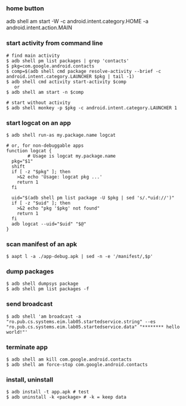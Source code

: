 
### home button
adb shell am start -W -c android.intent.category.HOME -a android.intent.action.MAIN



### start activity from command line 
~~~ shell
# find main activity
$ adb shell pm list packages | grep 'contacts' 
$ pkg=com.google.android.contacts
$ comp=$(adb shell cmd package resolve-activity --brief -c android.intent.category.LAUNCHER $pkg | tail -1)
$ adb shell cmd activity start-activity $comp
   or
$ adb shell am start -n $comp

# start without activity 
$ adb shell monkey -p $pkg -c android.intent.category.LAUNCHER 1
~~~

### start logcat on an app  
~~~ shell 
$ adb shell run-as my.package.name logcat

# or, for non-debuggable apps 
function logcat {
        # Usage is logcat my.package.name
  pkg="$1"
  shift
  if [ -z "$pkg" ]; then
    >&2 echo 'Usage: logcat pkg ...'
    return 1
  fi

  uid="$(adb shell pm list package -U $pkg | sed 's/.*uid://')"
  if [ -z "$uid" ]; then
    >&2 echo "pkg '$pkg' not found"
    return 1
  fi
  adb logcat --uid="$uid" "$@"
}
~~~



### scan manifest of an apk 
~~~ shell
$ aapt l -a ./app-debug.apk | sed -n -e '/manifest/,$p'  
~~~

### dump packages 
~~~ shell
$ adb shell dumpsys package
$ adb shell pm list packages -f 
~~~

### send broadcast 
~~~ shell
$ adb shell 'am broadcast -a "ro.pub.cs.systems.eim.lab05.startedservice.string" --es  "ro.pub.cs.systems.eim.lab05.startedservice.data" "******** hello world!"'

~~~

### terminate app 
~~~ shell
$ adb shell am kill com.google.android.contacts
$ adb shell am force-stop com.google.android.contacts
~~~

### 

### install, uninstall 
~~~ shell 
$ adb install -t app.apk # test
$ adb uninstall -k <package> # -k = keep data 
~~~


